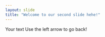 ```yaml
---
layout: slide
title: "Welcome to our second slide hehe!"
---
```

Your text
Use the left arrow to go back!
